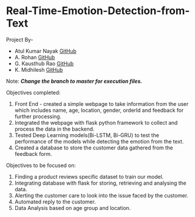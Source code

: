 # Real-Time-Emotion-Detection-from-Text
Project By-
* Atul Kumar Nayak [GitHub](https://github.com/aTul-07kn)
* A. Rohan [GitHub](https://github.com/rohu2504)
* G. Kausthub Rao [GitHub](https://github.com/KausthubProjectSpace)
* K. Midhilesh [GitHub](https://github.com)
  
Note: ***Change the branch to **master** for execution files.***

Objectives completed:
1) Front End - created a simple webpage to take information from the user which includes name, age, location, gender, orderId and feedback for further processing.
2) Integrated the webpage with flask python framework to collect and process the data in the backend.
3) Tested Deep Learning models(Bi-LSTM, Bi-GRU) to test the performance of the models while detecting the emotion from the text.
4) Created a database to store the customer data gathered from the feedback form.

Objectives to be focused on:
1) Finding a product reviews specific dataset to train our model.
2) Integrating database with flask for storing, retrieving and analysing the data.
3) Alerting the customer care to look into the issue faced by the customer.
4) Automated reply to the customer.
5) Data Analysis based on age group and location.
